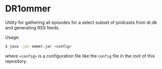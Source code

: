 # DR1ommer

Utility for gathering all episodes for a select subset of podcasts from dr.dk and generating RSS feeds.

Usage:
```bash
$ java -jar ommer.jar <config>
```
where `<config>` is a configuration file like the `config` file in the root of this repository.
